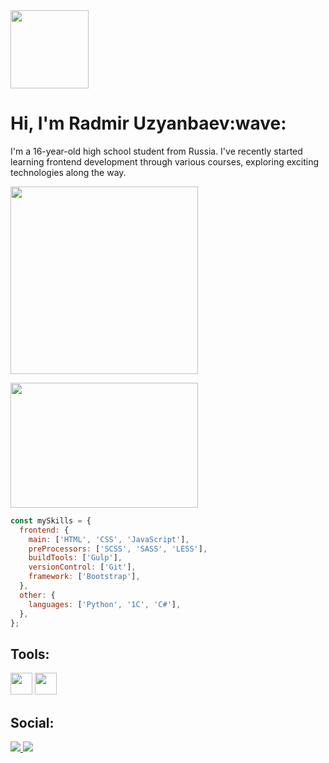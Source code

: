 <div align="left">
    <a href="https://github.com/uzyanbaev/github-profile-views-counter">
        <img width="125px" src="https://komarev.com/ghpvc/?username=uzyanbaev&color=539bf5">
    </a>
</div>

<h1 align="left"><b>Hi, I'm Radmir Uzyanbaev</b>:wave:</h1> 
<p> 
    I'm a 16-year-old high school student from Russia. I've recently started learning frontend development through various courses, exploring exciting technologies along the way. 
</p>

<p align="left">
  <a href="https://github.com/DenverCoder1/readme-typing-svg">
    <IMG width="300" src="https://readme-typing-svg.herokuapp.com?lines=Frontend+Developer&center=true&width=280&height=50&color=6ab2f8">
  </a>
</p>

<img src="https://camo.githubusercontent.com/402637357d803f6f384e34142fed6843959a31bc59e5272174b4e795f745a1ae/68747470733a2f2f6d65646961332e67697068792e636f6d2f6d656469612f76312e59326c6b505463354d4749334e6a4578646d67776247356c4f486c795a545a744d6a5a6c5a585a6e62574e32636e67776258597a4e476c76627a49775a6d46725958423161435a6c634431324d563970626e526c636d35686246396e61575a66596e6c666157516d593351395a772f7167515567674143335066763638377150432f67697068792e676966" align="top" width="300" height="200">

```javascript
const mySkills = {
  frontend: {
    main: ['HTML', 'CSS', 'JavaScript'],
    preProcessors: ['SCSS', 'SASS', 'LESS'],
    buildTools: ['Gulp'],
    versionControl: ['Git'],
    framework: ['Bootstrap'],
  },
  other: {
    languages: ['Python', '1C', 'C#'],
  },
};
```

<h2 align="left"><b>Tools:</b></h2>
<p align="left">
  <img width="35" src="https://cdn.jsdelivr.net/gh/devicons/devicon/icons/vscode/vscode-original.svg" />
  <img width="35" src="https://cdn.jsdelivr.net/gh/devicons/devicon/icons/figma/figma-original.svg" />
</p>

<h2 align="left"><b>Social:</b></h2>
<p align="left">
  <a href="https://vk.com/uzyanbaev">
    <img src="https://img.shields.io/badge/вконтакте-%232E87FB.svg?&style=for-the-badge&logo=vk&logoColor=white">
  </a>
  <a href="https://www.linkedin.com/in/uzyanbaev">
    <img src="https://img.shields.io/badge/LinkedIn-0A66C2?style=for-the-badge&logo=linkedin&logoColor=white">
  </a>
</p>
